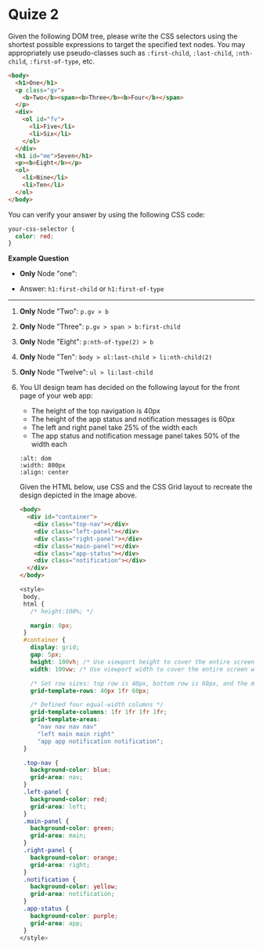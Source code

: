 # Quize 2

Given the following DOM tree, please write the CSS selectors using the shortest possible expressions to target the specified text nodes. You may appropriately use pseudo-classes such as `:first-child`, `:last-child`, `:nth-child`, `:first-of-type`, etc.

```html
<body>
  <h1>One</h1>
  <p class="gv">
    <b>Two</b><span><b>Three</b><b>Four</b></span>
  </p>
  <div>
    <ol id="fv">
      <li>Five</li>
      <li>Six</li>
    </ol>
  </div>
  <h1 id="me">Seven</h1>
  <p><b>Eight</b></p>
  <ol>
    <li>Nine</li>
    <li>Ten</li>
  </ol>
</body>
```

You can verify your answer by using the following CSS code:

```css
your-css-selector {
  color: red;
}
```

**Example Question**

- **Only** Node "one":

- Answer: `h1:first-child` or `h1:first-of-type`

---

1. **Only** Node "Two": `p.gv > b`

2. **Only** Node "Three": `p.gv > span > b:first-child`

3. **Only** Node "Eight": `p:nth-of-type(2) > b`
4. **Only** Node "Ten": `body > ol:last-child > li:nth-child(2)`
5. **Only** Node "Twelve": `ul > li:last-child`

6. You UI design team has decided on the following layout for the front page of your web app:

   - The height of the top navigation is 40px
   - The height of the app status and notification messages is 60px
   - The left and right panel take 25% of the width each
   - The app status and notification message panel takes 50% of the width each

   ```{image} ../assets/img/layout.jpg
   :alt: dom
   :width: 800px
   :align: center
   ```

   Given the HTML below, use CSS and the CSS Grid layout to recreate the design depicted in the image above.

   ```html
   <body>
     <div id="container">
       <div class="top-nav"></div>
       <div class="left-panel"></div>
       <div class="right-panel"></div>
       <div class="main-panel"></div>
       <div class="app-status"></div>
       <div class="notification"></div>
     </div>
   </body>
   ```

   ```css
   <style>
    body,
    html {
      /* height:100%; */

      margin: 0px;
    }
    #container {
      display: grid;
      gap: 5px;
      height: 100vh; /* Use viewport height to cover the entire screen height */
      width: 100vw; /* Use viewport width to cover the entire screen width */

      /* Set row sizes: top row is 40px, bottom row is 60px, and the middle row takes up the rest of the space */
      grid-template-rows: 40px 1fr 60px;

      /* Defined four equal-width columns */
      grid-template-columns: 1fr 1fr 1fr 1fr;
      grid-template-areas:
        "nav nav nav nav"
        "left main main right"
        "app app notification notification";
    }

    .top-nav {
      background-color: blue;
      grid-area: nav;
    }
    .left-panel {
      background-color: red;
      grid-area: left;
    }
    .main-panel {
      background-color: green;
      grid-area: main;
    }
    .right-panel {
      background-color: orange;
      grid-area: right;
    }
    .notification {
      background-color: yellow;
      grid-area: notification;
    }
    .app-status {
      background-color: purple;
      grid-area: app;
    }
   </style>
   ```
